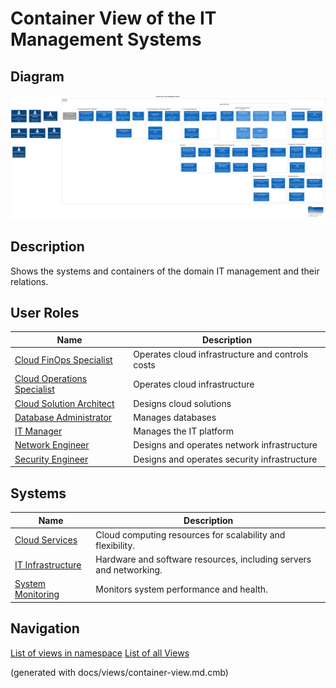 # Container View of the IT Management Systems

## Diagram
![Container View of the IT Management Systems](../../mybank/it-management/container-view.png)

## Description
Shows the systems and containers of the domain IT management and their relations.

## User Roles
| Name | Description |
|---|---|
| [Cloud FinOps Specialist](../../mybank/it-management/cloud-finops-specialist.md) | Operates cloud infrastructure and controls costs |
| [Cloud Operations Specialist](../../mybank/it-management/cloud-operations-specialist.md) | Operates cloud infrastructure |
| [Cloud Solution Architect](../../mybank/it-management/cloud-solution-architect.md) | Designs cloud solutions |
| [Database Administrator](../../mybank/it-management/database-administrator.md) | Manages databases |
| [IT Manager](../../mybank/it-management/it-manager.md) | Manages the IT platform |
| [Network Engineer](../../mybank/it-management/network-engineer.md) | Designs and operates network infrastructure |
| [Security Engineer](../../mybank/it-management/security-engineer.md) | Designs and operates security infrastructure |
## Systems
| Name | Description |
|---|---|
| [Cloud Services](../../mybank/infrastructure-management/cloud-services-system.md) | Cloud computing resources for scalability and flexibility. |
| [IT Infrastructure](../../mybank/infrastructure-management/it-infrastructure-system.md) | Hardware and software resources, including servers and networking. |
| [System Monitoring](../../mybank/infrastructure-management/system-monitoring-system.md) | Monitors system performance and health. |


## Navigation
[List of views in namespace](./views-in-namespace.md)
[List of all Views](../../views.md)

(generated with docs/views/container-view.md.cmb)
